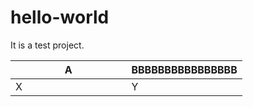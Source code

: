 # hello-world
It is a test project.

<table>
    <thead>
        <tr>
            <th>A</th>
            <th>BBBBBBBBBBBBBBBB</th>
        </tr>
    </thead>
    <tbody>
        <tr>
            <td style="width: 50%;">
                X
            </td>
            <td style="width: 50%;">
                Y
            </td>
        </tr>
    </tbody>
</table>
